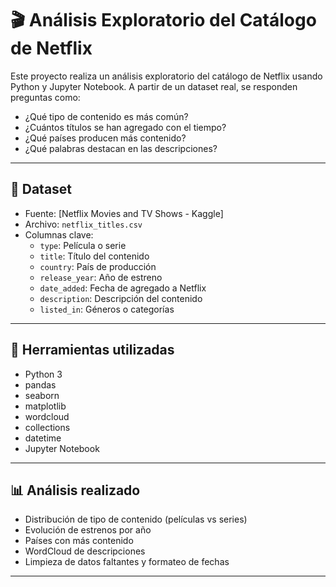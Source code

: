 # 🎬 Análisis Exploratorio del Catálogo de Netflix

Este proyecto realiza un análisis exploratorio del catálogo de Netflix usando Python y Jupyter Notebook. A partir de un dataset real, se responden preguntas como:

- ¿Qué tipo de contenido es más común?
- ¿Cuántos títulos se han agregado con el tiempo?
- ¿Qué países producen más contenido?
- ¿Qué palabras destacan en las descripciones?

---

## 📁 Dataset

- Fuente: [Netflix Movies and TV Shows - Kaggle]
- Archivo: `netflix_titles.csv`
- Columnas clave:
  - `type`: Película o serie
  - `title`: Título del contenido
  - `country`: País de producción
  - `release_year`: Año de estreno
  - `date_added`: Fecha de agregado a Netflix
  - `description`: Descripción del contenido
  - `listed_in`: Géneros o categorías

---

## 🧰 Herramientas utilizadas

- Python 3
- pandas
- seaborn
- matplotlib
- wordcloud
- collections
- datetime
- Jupyter Notebook

---

## 📊 Análisis realizado

- Distribución de tipo de contenido (películas vs series)
- Evolución de estrenos por año
- Países con más contenido
- WordCloud de descripciones
- Limpieza de datos faltantes y formateo de fechas

---
